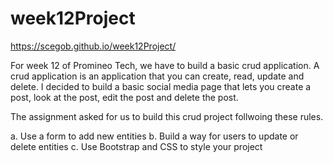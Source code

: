 # week12Project

https://scegob.github.io/week12Project/

For week 12 of Promineo Tech, we have to build a basic crud application. A crud application is an application that you can create, read, update and delete. I decided to build a basic social media page that lets you create a post, look at the post, edit the post and delete the post.

The assignment asked for us to build this crud project follwoing these rules. 

a.	Use a form to add new entities
b.	Build a way for users to update or delete entities
c.	Use Bootstrap and CSS to style your project
